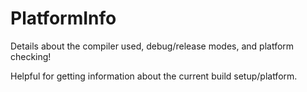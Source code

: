 # PlatformInfo
Details about the compiler used, debug/release modes, and platform checking!

Helpful for getting information about the current build setup/platform.